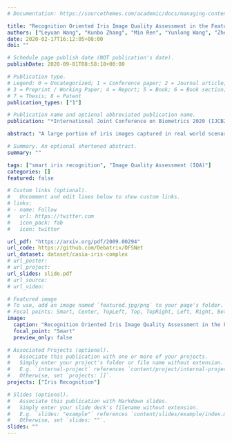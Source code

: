 ```yaml
---
# Documentation: https://sourcethemes.com/academic/docs/managing-content/

title: "Recognition Oriented Iris Image Quality Assessment in the Feature Space"
authors: ["Leyuan Wang", "Kunbo Zhang", "Min Ren", "Yunlong Wang", "Zhenan Sun"]
date: 2020-02-17T16:12:05+08:00
doi: ""

# Schedule page publish date (NOT publication's date).
publishDate: 2020-09-01T08:58:18+00:00

# Publication type.
# Legend: 0 = Uncategorized; 1 = Conference paper; 2 = Journal article;
# 3 = Preprint / Working Paper; 4 = Report; 5 = Book; 6 = Book section;
# 7 = Thesis; 8 = Patent
publication_types: ["1"]

# Publication name and optional abbreviated publication name.
publication: "*International Joint Conference on Biometrics 2020 (IJCB2020)*"

abstract: "A large portion of iris images captured in real world scenarios are poor quality due to the uncontrolled environment and the non-cooperative subject. To ensure that the recognition algorithm is not affected by low-quality images, traditional hand-crafted factors based methods discard most images, which will cause system timeout and disrupt user experience. In this paper, we propose a recognition-oriented quality metric and assessment method for iris image to deal with the problem. The method regards the iris image embeddings Distance in Feature Space (DFS) as the quality metric and the prediction is based on deep neural networks with the attention mechanism. The quality metric proposed in this paper can significantly improve the performance of the recognition algorithm while reducing the number of images discarded for recognition, which is advantageous over hand-crafted factors based iris quality assessment methods. The relationship between Image Rejection Rate (IRR) and Equal Error Rate (EER) is proposed to evaluate the performance of the quality assessment algorithm under the same image quality distribution and the same recognition algorithm. Compared with hand-crafted factors based methods, the proposed method is a trial to bridge the gap between the image quality assessment and biometric recognition. "

# Summary. An optional shortened abstract.
summary: ""

tags: ["smart iris recognition", "Image Quality Assessment (IQA)"]
categories: []
featured: false

# Custom links (optional).
#   Uncomment and edit lines below to show custom links.
# links:
# - name: Follow
#   url: https://twitter.com
#   icon_pack: fab
#   icon: twitter

url_pdf: "https://arxiv.org/pdf/2009.00294"
url_code: https://github.com/Debatrix/DFSNet
url_dataset: dataset/casia-iris-complex
# url_poster:
# url_project:
url_slides: slide.pdf
# url_source:
# url_video:

# Featured image
# To use, add an image named `featured.jpg/png` to your page's folder. 
# Focal points: Smart, Center, TopLeft, Top, TopRight, Left, Right, BottomLeft, Bottom, BottomRight.
image:
  caption: "Recognition Oriented Iris Image Quality Assessment in the Feature Space"
  focal_point: "Smart"
  preview_only: false

# Associated Projects (optional).
#   Associate this publication with one or more of your projects.
#   Simply enter your project's folder or file name without extension.
#   E.g. `internal-project` references `content/project/internal-project/index.md`.
#   Otherwise, set `projects: []`.
projects: ["Iris Recognition"]

# Slides (optional).
#   Associate this publication with Markdown slides.
#   Simply enter your slide deck's filename without extension.
#   E.g. `slides: "example"` references `content/slides/example/index.md`.
#   Otherwise, set `slides: ""`.
slides: ""
---
```

